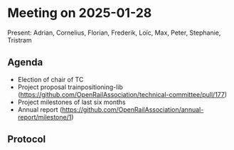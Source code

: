 # Meeting on 2025-01-28

Present: Adrian, Cornelius, Florian, Frederik, Loïc, Max, Peter, Stephanie, Tristram

## Agenda

* Election of chair of TC
* Project proposal trainpositioning-lib (https://github.com/OpenRailAssociation/technical-committee/pull/177)
* Project milestones of last six months
* Annual report (https://github.com/OpenRailAssociation/annual-report/milestone/1)

## Protocol
